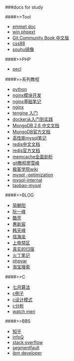 ###docs for study

####>>Tool
*  [emmet doc](http://docs.emmet.io/cheat-sheet/)
*  [win phpext](http://windows.php.net/downloads/pecl/releases/)
*  [Git Community Book 中文版](http://gitbook.liuhui998.com/)
*  [css88](http://www.css88.com/book/css/)
*  [souhu镜像](http://mirrors.sohu.com/)

####>>PHP
*   [pecl](https://pecl.php.net/packages.php)

####>>系列教程
* [python](http://www.liaoxuefeng.com/wiki/001374738125095c955c1e6d8bb493182103fac9270762a000) 
* [nginx模块开发](http://www.cnblogs.com/leoo2sk/archive/2011/04/19/nginx-module-develop-guide.html)
* [nginx基础笔记](http://www.wklken.me/posts/2013/11/23/nginx-base.html)
* [nginx](https://www.nginx.com/resources/wiki/)
* [tengine 入门](http://tengine.taobao.org/book/)
* [docker从入门到实践](http://yeasy.gitbooks.io/docker_practice/content/index.html)
* [MongoDB 2.6 中文文档](http://docs.mongoing.com/manual-zh/)
* [MongoDB官方文档](https://docs.mongodb.org/manual/)
* [高性能mysql笔记](http://blog.csdn.net/ohmygirl/article/category/1184801)
* [redis中文文档](http://www.redis.cn/documentation.html)
* [redis官方文档](http://redis.io/)
* [memcache全面剖析](http://blog.charlee.li/memcached-pdf/)
* [git教程廖雪峰](http://www.liaoxuefeng.com/wiki/0013739516305929606dd18361248578c67b8067c8c017b000)
* [极客学院wiki](http://wiki.jikexueyuan.com/)
* [mysql -optimization](http://dev.mysql.com/doc/refman/5.6/en/optimization.html)
* [mysql-internal](http://dev.mysql.com/doc/internals/en/)
* [taobao-mysql](http://mysql.taobao.org/index.php?title=%E8%B5%84%E6%96%99%E5%85%B1%E4%BA%AB)


####>>BLOG
* [简朝阳](http://isky000.com/articles)
* [阮一峰](http://www.ruanyifeng.com/blog/archives.html)
* [酷壳](http://coolshell.cn/)
* [惠新宸](http://www.laruence.com/)
* [韩天峰](http://rango.swoole.com/)
* [信海龙](http://www.bo56.com/)
* [上帝禁区](http://blog.csdn.net/a600423444/article/category/734217/3)
* [真实的归宿](http://blog.csdn.net/hguisu)
* [火丁笔记](http://huoding.com/)
* [phpyar](http://wenjun.org/category/php/page/2)
* [淘宝搜索](http://www.searchtb.com/)

####>>C
* [七月算法](http://julyedu.com/course/index/category/algorithm.html)
* [c例子](http://blog.csdn.net/shanzhizi/article/category/781012)
* [c设计模式](http://blog.csdn.net/feixiaoxing/article/category/951264)
* [c分析](http://kenby.iteye.com/category/176143)
* [watch men](http://www.watchmen.cn/portal.php)

####>>BBS
* [知乎](http://www.zhihu.com/)
* [infoQ](http://www.infoq.com/cn/)
* [stack overflow](http://stackoverflow.com/)
* [segmentfault](http://segmentfault.com/)
* [ibm developer](http://www.ibm.com/developerworks/cn/topics/)
